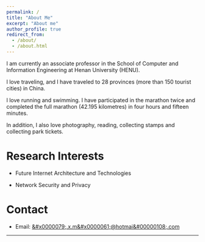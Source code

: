 ```yaml
---
permalink: /
title: "About Me"
excerpt: "About me"
author_profile: true
redirect_from: 
  - /about/
  - /about.html
---
```


I am currently an associate professor in the School of Computer and Information Engineering at Henan University (HENU).

I love traveling, and I have traveled to 28 provinces (more than 150 tourist cities) in China. 

I love running and swimming. I have participated in the marathon twice and completed the full marathon (42.195 kilometres) in four hours and fifteen minutes.

In addition, I also love photography, reading, collecting stamps and collecting park tickets.


Research Interests
======

* Future Internet Architecture and Technologies

* Network Security and Privacy


Contact
======

* Email: <a alt="address" href="mailto:&#x0000079;&#x002e;&#00120;&#000046;&#x00006d;&#x0000061;&#x000040;&#x68;&#x00006f;&#116;&#0000109;&#97;&#0000105;&#00000108;&#00046;&#099;&#0111;&#000109;">&#x0000079;&#x002e;&#00120;&#000046;&#x00006d;&#x0000061;&#x000040;&#x68;&#x00006f;&#116;&#0000109;&#97;&#0000105;&#00000108;&#00046;&#099;&#0111;&#000109;</a>


---
